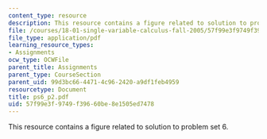 ```yaml
---
content_type: resource
description: This resource contains a figure related to solution to problem set 6.
file: /courses/18-01-single-variable-calculus-fall-2005/57f99e3f9749f39660be8e1505ed7478_ps6_p2.pdf
file_type: application/pdf
learning_resource_types:
- Assignments
ocw_type: OCWFile
parent_title: Assignments
parent_type: CourseSection
parent_uid: 99d3bc66-4471-4c96-2420-a9df1feb4959
resourcetype: Document
title: ps6_p2.pdf
uid: 57f99e3f-9749-f396-60be-8e1505ed7478
---
```

This resource contains a figure related to solution to problem set 6.

